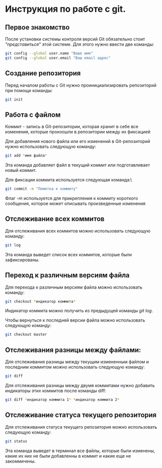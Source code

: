 # Инструкция по работе с git.

## Первое знакомство

После установки системы контроля версий Git обязательно стоит *"представиться"* этой системе. Для этого нужно ввести две команды:

```sh
git config --global user.name "Ваше имя"
git config --global user.email "Ваш email адрес"
```

## Создание репозитория

Перед началом работы с Git нужно проинициализировать репозиторий при помощи команды:

```sh
git init
```

## Работа с файлом
Коммит - запись в Git-репозитории, которая хранит в себе все изменения, которые произошли в репозитории между их фиксацией

Для добавления нового файла или его изменений в Git-репозиторий нужно использовать следующую команду:

```sh
git add *имя файла*
```

Эта команда добавляет файл в текущий коммит или подготавливает новый коммит.

Для фиксации коммита используется следующая команда:\

```sh
git commit -m "Пометка к коммиту"
```
Флаг *-m* используется для прикрепления к коммиту короткого сообщения, которое может описывать произведенные изменения

## Отслеживание всех коммитов

Для отслеживания всех коммитов можно использовать следующую команду:

```sh
git log
```

Эта команда выведет список всех коммитов, которые были зафиксированы.

## Переход к различным версиям файла

Для перехода к различным версиям файла можно использовать команду:

```sh
git checkout *индикатор коммита*
```

Индикатор коммита можно получить из предыдущей команды *git log*.

Чтобы вернуться к последней версии файла можно использовать следующую команду:

```sh
git checkout master
```

## Отслеживания разницы между файлами:

Для отслеживания разницы между текущим измененным файлом и последним коммитом можно использовать следующую команду:

```sh
git diff
```

Для отслеживания разницы между двумя коммитами нужно добавить индикаторы этих коммитов после команды diff:

```sh
git diff *индикатор коммита 1* *индикатор коммита 2*
```

## Отслеживание статуса текущего репозитория

Для отслеживания статуса текущего репозитория можно использовать следующую команду:

```sh
git status
```

Эта команда выведет в терминал все файлы, которые были изменены, какие их них не были добавленны в коммит и какие еще не закоммичены.